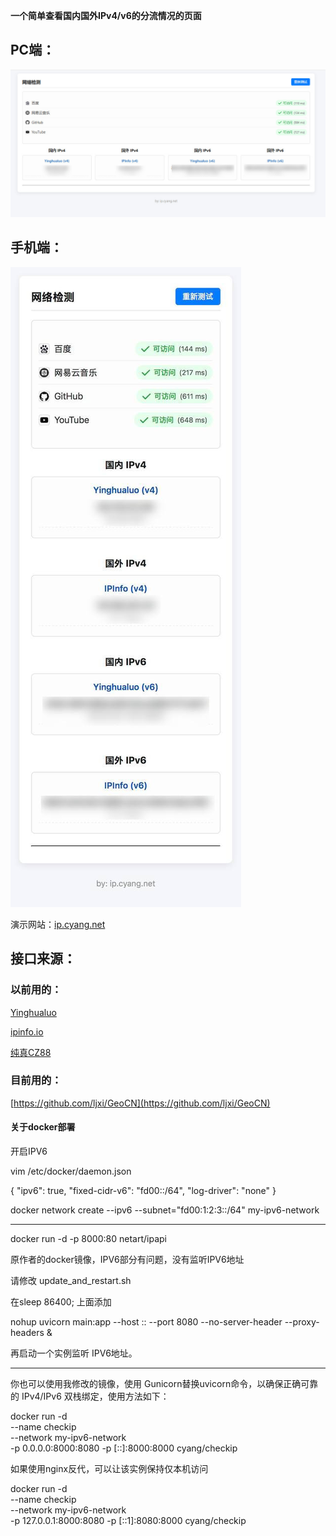 **一个简单查看国内国外IPv4/v6的分流情况的页面**  

## PC端：  


![GitHub图像](/pc.jpg)  


## 手机端：  

![GitHub图像](/phone.jpg)  


演示网站：[ip.cyang.net](https://ip.cyang.net/)  


## 接口来源：  

### 以前用的：

 [Yinghualuo](https://v2ex.com/t/1149457) 

 [ipinfo.io](https://ipinfo.io/)   
 
 [纯真CZ88](https://www.cz88.net/)  

### 目前用的：

 [https://github.com/ljxi/GeoCN](https://github.com/ljxi/GeoCN) 
 
 #### 关于docker部署
 
 开启IPV6
 
 vim /etc/docker/daemon.json
  
{
  "ipv6": true,
  "fixed-cidr-v6": "fd00::/64",
  "log-driver": "none"
}

docker network create --ipv6 --subnet="fd00:1:2:3::/64" my-ipv6-network

-------------------------------------
 
  docker run -d -p 8000:80 netart/ipapi
 
 原作者的docker镜像，IPV6部分有问题，没有监听IPV6地址
 
 请修改 update_and_restart.sh
 
 在sleep 86400; 上面添加
 
 nohup uvicorn main:app --host :: --port 8080 --no-server-header --proxy-headers &
 
 再启动一个实例监听 IPV6地址。
 
 -----------------------------
 
 你也可以使用我修改的镜像，使用 Gunicorn替换uvicorn命令，以确保正确可靠的 IPv4/IPv6 双栈绑定，使用方法如下：
 
 docker run -d \
  --name checkip \
  --network my-ipv6-network \
  -p 0.0.0.0:8000:8080 -p [::]:8000:8000 cyang/checkip
 
 如果使用nginx反代，可以让该实例保持仅本机访问
 
 docker run -d \
  --name checkip \
  --network my-ipv6-network \
  -p 127.0.0.1:8000:8080 -p [::1]:8080:8000 cyang/checkip
  

  
  
  
  

 

 
